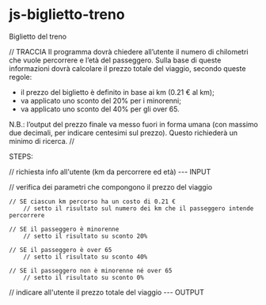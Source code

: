 # js-biglietto-treno
Biglietto del treno


// TRACCIA
Il programma dovrà chiedere all’utente il numero di chilometri che vuole percorrere e l’età del passeggero. Sulla base di queste informazioni dovrà calcolare il prezzo totale del viaggio, secondo queste regole:

- il prezzo del biglietto è definito in base ai km (0.21 € al km);
- va applicato uno sconto del 20% per i minorenni;
- va applicato uno sconto del 40% per gli over 65.

N.B.: l’output del prezzo finale va messo fuori in forma umana (con massimo due decimali, per indicare centesimi sul prezzo). Questo richiederà un minimo di ricerca.
//


STEPS:

// richiesta info all'utente (km da percorrere ed età) --- INPUT


// verifica dei parametri che compongono il prezzo del viaggio

    // SE ciascun km percorso ha un costo di 0.21 €
        // setto il risultato sul numero dei km che il passeggero intende percorrere

    // SE il passeggero è minorenne 
        // setto il risultato su sconto 20%

    // SE il passeggero è over 65
        // setto il risultato su sconto 40%

    // SE il passeggero non è minorenne né over 65
        // setto il risultato su sconto 0%


// indicare all'utente il prezzo totale del viaggio --- OUTPUT